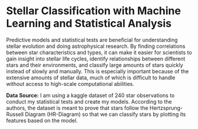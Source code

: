 # Stellar Classification with Machine Learning and Statistical Analysis

Predictive models and statistical tests are beneficial for understanding stellar evolution and doing astrophysical research. By finding correlations between star characteristics and types, it can make it easier for scientists to gain insight into stellar life cycles, identify relationships between different stars and their environments, and classify large amounts of stars quickly instead of slowly and manually. This is especially important because of the extensive amounts of stellar data, much of which is difficult to handle without access to high-scale computational abilities.

**Data Source:** I am using a kaggle dataset of 240 star observations to conduct my statistical tests and create my models. According to the authors, the dataset is meant to prove that stars follow the Hertzsprung-Russell Diagram (HR-Diagram) so that we can classify stars by plotting its features based on the model.
    
